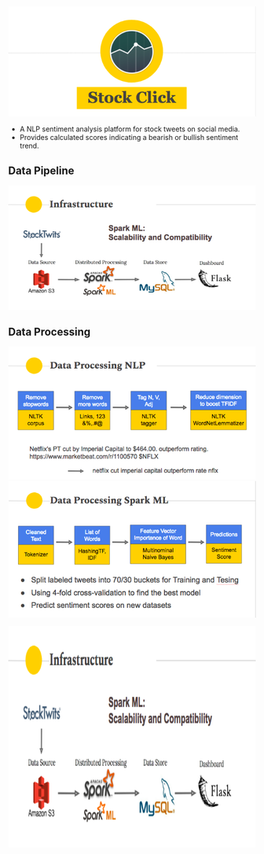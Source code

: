 ![GitHub Logo](/images/title.png)

* A NLP sentiment analysis platform for stock tweets on social media.  
* Provides calculated scores indicating a bearish or bullish sentiment trend.

## Data Pipeline
![alt text](https://github.com/hbau/StockClick/blob/master/images/pipeline.png)

## Data Processing
![alt text](https://github.com/hbau/StockClick/blob/master/images/NLP.png)
![alt text](https://github.com/hbau/StockClick/blob/master/images/SparkML.png)

<img src="https://github.com/hbau/StockClick/blob/master/images/pipeline.png" width="1000" height="450">
